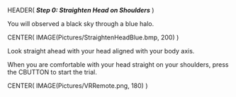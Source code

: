 HEADER( *__Step 0: Straighten Head on Shoulders__* )

You will observed a black sky through a blue halo.

CENTER( IMAGE(Pictures/StraightenHeadBlue.bmp, 200)  )

Look straight ahead with your head aligned with your body axis.

When you are comfortable with your head straight on your shoulders, press the CBUTTON to start the trial.

CENTER( IMAGE(Pictures/VRRemote.png, 180) )
